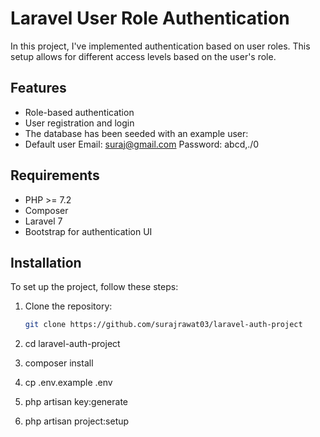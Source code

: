 # Laravel User Role Authentication

In this project, I've implemented authentication based on user roles. This setup allows for different access levels based on the user's role.

## Features
- Role-based authentication
- User registration and login
- The database has been seeded with an example user:
- Default user
 Email: suraj@gmail.com
 Password: abcd,./0


## Requirements
- PHP >= 7.2
- Composer
- Laravel 7
- Bootstrap for authentication UI

## Installation

To set up the project, follow these steps:

1. Clone the repository:
   ```bash
   git clone https://github.com/surajrawat03/laravel-auth-project

2. cd laravel-auth-project

3. composer install

4. cp .env.example .env

5. php artisan key:generate

6. php artisan project:setup


